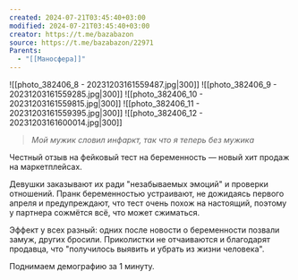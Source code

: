 ```yaml
---
created: 2024-07-21T03:45:40+03:00
modified: 2024-07-21T03:45:40+03:00
creator: https://t.me/bazabazon
source: https://t.me/bazabazon/22971
Parents:
  - "[[Маносфера]]"
---
```


![[photo_382406_8 - 20231203161559487.jpg|300]]
![[photo_382406_9 - 20231203161559285.jpg|300]]
![[photo_382406_10 - 20231203161559815.jpg|300]]
![[photo_382406_11 - 20231203161559395.jpg|300]]
![[photo_382406_12 - 20231203161600014.jpg|300]]

>*Мой мужик словил инфаркт, так что я теперь без мужика*

Честный отзыв на фейковый тест на беременность — новый хит продаж на маркетплейсах. 

Девушки заказывают их ради "незабываемых эмоций" и проверки отношений. Пранк беременностью устраивают, не дожидаясь первого апреля и предупреждают, что тест очень похож на настоящий, поэтому у партнера сожмётся всё, что может сжиматься.  

Эффект у всех разный: одних после новости о беременности позвали замуж, других бросили. Приколистки не отчаиваются и благодарят продавца, что "получилось выявить и убрать из жизни человека".

Поднимаем демографию за 1 минуту.

